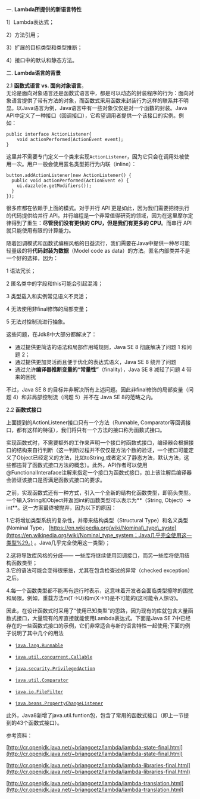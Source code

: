 一. **Lambda所提供的新语言特性**

1）Lambda表达式；

2）方法引用；

3）扩展的目标类型和类型推断；

4）接口中的默认和静态方法。

二. **Lambda语言的背景**

2.1 **函数式语言 vs. 面向对象语言**。  
无论是面向对象语言还是函数式语言中，都是可以动态的封装程序的行为：面向对象语言提供了带有方法的对象，而函数式采用函数来封装行为这样的联系并不明显。以Java语言为例，Java语言中有一些对象仅仅是对一个函数的封装。Java API中定义了一种接口（回调接口），它希望调用者提供一个该接口的实例。例如：

```
public interface ActionListener{
    void actionPerformed(ActionEvent event);
}
```

这里并不需要专门定义一个类来实现`ActionListener`，因为它只会在调用处被使用一次。用户一般会使用匿名类型把行为内联（inline）：

```
button.addActionListener(new ActionListener() {
  public void actionPerformed(ActionEvent e) {
    ui.dazzle(e.getModifiers());
  }
});
```

很多库都在依赖于上面的模式。对于并行 API 更是如此，因为我们需要把待执行的代码提供给并行 API。并行编程是一个非常值得研究的领域，因为在这里摩尔定律得到了重生：**尽管我们没有更快的 CPU，但是我们有更多的 CPU**。而串行 API 就只能使用有限的计算能力。

随着回调模式和函数式编程风格的日益流行，我们需要在Java中提供一种尽可能轻量级的将**代码封装为数据**（Model code as data）的方法。匿名内部类并不是一个好的选择，因为：

1 语法冗长；

2 匿名类中的字段和this可能会引起混淆；

3 类型载入和实例常见语义不灵活；

4 无法使用非final修饰的局部变量；

5 无法对控制流进行抽象。

这些问题，在Jdk8中大部分都解决了：

* 通过提供更简洁的语法和局部作用域规则，Java SE 8 彻底解决了问题 1 和问题 2；
* 通过提供更加灵活而且便于优化的表达式语义，Java SE 8 绕开了问题 
* 通过允许**编译器推断变量的“常量性”**（finality），Java SE 8 减轻了问题 4 带来的困扰

不过，Java SE 8 的目标并非解决所有上述问题。因此非final修饰的局部变量（问题 4）和非局部控制流（问题 5）并不在 Java SE 8的范畴之内。

2.2 **函数式接口**

上面提到的ActionListener接口只有一个方法（Runnable, Comparator等回调接口，都有这样的特征），我们将只有一个方法的接口称为函数式接口。

实现函数式时，不需要额外的工作来声明一个接口时函数式接口，编译器会根据接口的结构来自行判断（这一判断过程并不仅仅是方法个数的验证，一个接口可能定义了Object已经定义的方法，比如toString,或者定义了静态方法，默认方法，这些都违背了函数式接口方法的概念）。此外，API作者可以使用@FunctionalInteraface注解来指定一个接口为函数式接口，加上该注解后编译器会验证该接口是否满足函数式接口的要求。

之前，实现函数式还有一种方式，引入一个全新的结构化函数类型，即箭头类型。一个输入String和Object并返回int的函数类型可以表示为**（String, Object）-&gt; int**。这一方案最终被抛弃，因为以下的原因：

1.它将增加类型系统的复杂性，并带来结构类型（Structural Type）和名义类型\(Nominal Type， [https://en.wikipedia.org/wiki/Nominal\_type\_syste](https://en.wikipedia.org/wiki/Nominal_type_system；Java几乎完全使用这一类型%29。) 。Java几乎完全使用这一类型\)；

2.这将导致库风格的分歧—— 一些库将继续使用回调接口，而另一些库将使用结构函数类型；  
3.它的语法可能会变得很笨拙，尤其在包含检查过的异常（checked exception）之后。

4.每一个函数类型都不能再有运行时表示，这意味着开发者会面临类型擦除的困扰和局限。例如，重载方法m\(T-&gt;U\)和m\(X-&gt;Y\)是不可能的\(这可能令人惊讶\)。

因此，在设计函数式时采用了“使用已知类型”的思路，因为现有的库就包含大量函数式接口，大量现有的库直接就能使用Lambda表达式。下面是Java SE 7中已经存在的一些函数式接口的示例，它们非常适合与新的语言特性一起使用;下面的例子说明了其中几个的用法

* [`java.lang.Runnable`](http://download.oracle.com/javase/7/docs/api/java/lang/Runnable.html)

* [`java.util.concurrent.Callable`](http://download.oracle.com/javase/7/docs/api/java/util/concurrent/Callable.html)

* [`java.security.PrivilegedAction`](http://download.oracle.com/javase/7/docs/api/java/security/PrivilegedAction.html)

* [`java.util.Comparator`](http://download.oracle.com/javase/7/docs/api/java/util/Comparator.html)

* [`java.io.FileFilter`](http://download.oracle.com/javase/7/docs/api/java/io/FileFilter.html)

* [`java.beans.PropertyChangeListener`](http://www.fxfrog.com/docs_www/api/java/beans/PropertyChangeListener.html)

此外，Java8新增了java.util.funtion包，包含了常用的函数式接口（即上一节提到的43个函数式接口）。

参考资料：

[http://cr.openjdk.java.net/~briangoetz/lambda/lambda-state-final.html](http://cr.openjdk.java.net/~briangoetz/lambda/lambda-state-final.html)

[http://cr.openjdk.java.net/~briangoetz/lambda/lambda-libraries-final.html](http://cr.openjdk.java.net/~briangoetz/lambda/lambda-libraries-final.html)

[http://cr.openjdk.java.net/~briangoetz/lambda/lambda-translation.html](http://cr.openjdk.java.net/~briangoetz/lambda/lambda-translation.html)

